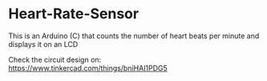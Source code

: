 # Heart-Rate-Sensor

This is an Arduino (C) that counts the number of heart beats per minute and displays it on an LCD

Check the circuit design on: https://www.tinkercad.com/things/bniHAI1PDG5
